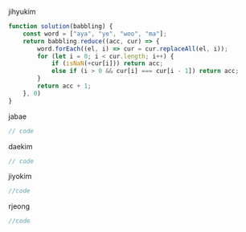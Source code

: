 jihyukim
```js
function solution(babbling) {
    const word = ["aya", "ye", "woo", "ma"];
    return babbling.reduce((acc, cur) => {
        word.forEach((el, i) => cur = cur.replaceAll(el, i));
        for (let i = 0; i < cur.length; i++) {
            if (isNaN(+cur[i])) return acc;
            else if (i > 0 && cur[i] === cur[i - 1]) return acc;
        }
        return acc + 1;
    }, 0)
}
```
jabae
```js
// code
```
daekim
```js
// code
```
jiyokim
```js
//code
```
rjeong
```js
//code
```
